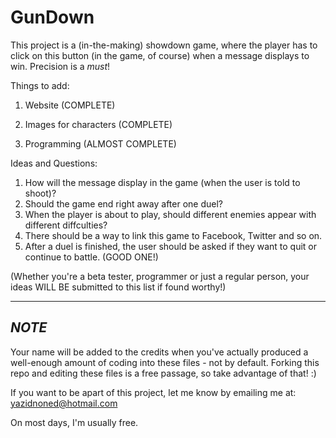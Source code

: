 GunDown
=======

This project is a (in-the-making) showdown game, where the player has to click on this button (in the game, of course) when a message displays to win. Precision is a *must*! 

Things to add:

1. Website (COMPLETE)

2. Images for characters (COMPLETE)

3. Programming (ALMOST COMPLETE)

Ideas and Questions:

1. How will the message display in the game (when the user is told to shoot)?
2. Should the game end right away after one duel?
3. When the player is about to play, should different enemies appear with different diffculties?
4. There should be a way to link this game to Facebook, Twitter and so on. 
5. After a duel is finished, the user should be asked if they want to quit or continue to battle. (GOOD ONE!) 

(Whether you're a beta tester, programmer or just a regular person, your ideas WILL BE submitted to this list if found worthy!) 

-----------------

*NOTE*
------------

Your name will be added to the credits when you've actually produced a well-enough amount of coding into these files - not by default. Forking this repo and editing these files is a free passage, so take advantage of that! :) 

If you want to be apart of this project, let me know by emailing me at: yazidnoned@hotmail.com 

On most days, I'm usually free.
